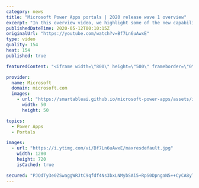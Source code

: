 ```yaml
---
category: news
title: "Microsoft Power Apps portals | 2020 release wave 1 overview"
excerpt: "In this overview video, we highlight some of the new capabilities included in the latest update to Microsoft Power Apps portals.     Here are the capabilities covered:   •    Power BI integration, so you can quickly add Power BI reports, tables, and dashboards to your portals without coding.  •    Themes"
publishedDateTime: 2020-05-12T00:10:15Z
originalUrl: "https://youtube.com/watch?v=Bf7Ln6uAwxE"
type: video
quality: 154
heat: 154
published: true

featuredContent: "<iframe width=\"800\" height=\"500\" frameborder=\"0\" src=\"https://www.youtube.com/embed/Bf7Ln6uAwxE\" allow=\"accelerometer; autoplay; encrypted-media; gyroscope; picture-in-picture\" allowfullscreen></iframe>"

provider:
  name: Microsoft
  domain: microsoft.com
  images:
    - url: "https://smartableai.github.io/microsoft-power-apps/assets/images/organizations/microsoft.com-50x50.jpg"
      width: 50
      height: 50

topics:
  - Power Apps
  - Portals

images:
  - url: "https://i.ytimg.com/vi/Bf7Ln6uAwxE/maxresdefault.jpg"
    width: 1280
    height: 720
    isCached: true

secured: "PJQdTy3e0ZSwaggWRJtC9qfdf4Ns3bxLNMybSAi5+RpS0DpngaN5++CyCA8yT0fmtf/XyWTBVuDxQ1Ce8BRS/Ro8si/EU/ivgyQvl1I02iQKzpewwgH6wl4ewh9lB+qSr0zvu5GK/y3sCpoqJf41+2gPc7gR6Q2v6Xrl002eIF2rkW2VdgeoR6LkkC/hqDZxMqdq9/EFt1k646Cq51EEwhsm7t+R1hsXklrVVRc4UxsJdMBHrALx/Ckvf4VqUZD8Ft1Ydp4F/ULGxcxwlJAUroPqsNsDgW1ThMXBQKraQplqvT6QS+Tb/xXU1YHZWhG8/SK7H2OZlZVJXbTjRvckwMvvOehWii1KMah9JE94sNpmhelbIJGTMpdLDz2iNa40Tygc5SsOldVx2h8r+IzROtTqiL8aDiamMjVL1MzXvYDUu9vEX51lklJG0lAYrbYT;tEyM2DDZogu3xpT6fq2m6w=="
---
```


